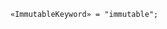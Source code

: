 <!-- This file is generated automatically by infrastructure scripts. Please don't edit by hand. -->

```{ .ebnf .slang-ebnf #ImmutableKeyword }
«ImmutableKeyword» = "immutable";
```
